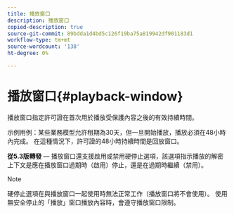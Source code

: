 ```yaml
---
title: 播放窗口
description: 播放窗口
copied-description: true
source-git-commit: 89bdda1d4bd5c126f19ba75a819942df901183d1
workflow-type: tm+mt
source-wordcount: '138'
ht-degree: 0%

---
```



# 播放窗口{#playback-window}

播放窗口指定許可證在首次用於播放受保護內容之後的有效持續時間。

示例用例：某些業務模型允許租期為30天，但一旦開始播放，播放必須在48小時內完成。 在這種情況下，許可證的48小時持續時間是回放窗口。

**從5.3版轉發**  — 播放窗口還支援啟用或禁用硬停止選項，該選項指示播放的解密上下文是應在播放窗口過期時（啟用）停止，還是在過期時繼續（禁用）。

>[!NOTE]
>
>硬停止選項在與播放窗口一起使用時無法正常工作（播放窗口將不會使用）。 使用無安全停止的「播放」窗口播放內容時，會遵守播放窗口限制。

